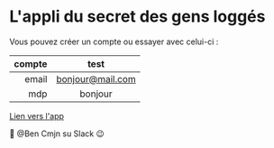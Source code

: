 # L'appli du secret des gens loggés

Vous pouvez créer un compte ou essayer avec celui-ci :

| compte        | test            |
| ------------: |:---------------:|
| email         | bonjour@mail.com|
| mdp           | bonjour         |

[Lien vers l'app](https://ben-secret-app.herokuapp.com/)

:grimacing: @Ben Cmjn su Slack :wink: 

